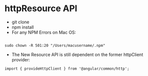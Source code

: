 # httpResource API 
- git clone
- npm install 
 - For any NPM Errors on Mac OS:
```

sudo chown -R 501:20 "/Users/macusername/.npm"

```
- The New Resource API is still dependent on the former httpClient provider:
```
import { provideHttpClient } from '@angular/common/http';
```
